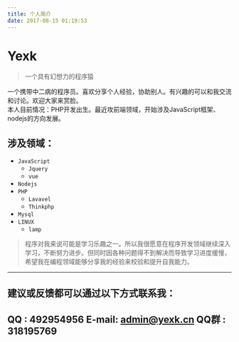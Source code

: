 ```yaml
---
title: 个人简介
date: 2017-08-15 01:19:53
---
```


# Yexk 
> 一个具有幻想力的程序猿

一个携带中二病的程序员。喜欢分享个人经验，协助别人。有兴趣的可以和我交流和讨论。欢迎大家来赏脸。   
本人目前情况：PHP开发出生。最近攻前端领域，开始涉及JavaScript框架、nodejs的方向发展。  

## 涉及领域：
- `JavaScript`
	- `Jquery`
	- `vue`
- `Nodejs`
- `PHP`
	- `Lavavel`
	- `Thinkphp`
- `Mysql`
- `LINUX`
	- `lamp`



> 程序对我来说可能是学习乐趣之一。所以我很愿意在程序开发领域继续深入学习，不断努力进步。但同时因各种问题得不到解决而导致学习进度缓慢，希望我在编程领域能够分享我的经验来校验和提升自我能力。

---
## 建议或反馈都可以通过以下方式联系我：
**QQ** : 492954956
**E-mail**: <a href="mailto:admin@yexk.cn">admin@yexk.cn</a>
**QQ群** : 318195769
---
